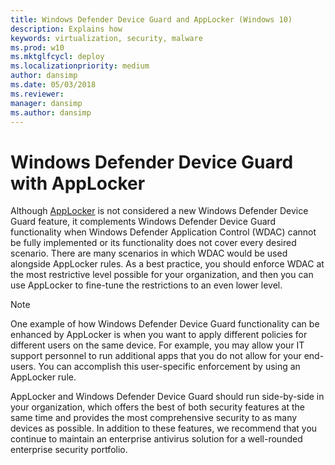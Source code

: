 ```yaml
---
title: Windows Defender Device Guard and AppLocker (Windows 10)
description: Explains how  
keywords: virtualization, security, malware
ms.prod: w10
ms.mktglfcycl: deploy
ms.localizationpriority: medium
author: dansimp
ms.date: 05/03/2018
ms.reviewer: 
manager: dansimp
ms.author: dansimp
---
```


# Windows Defender Device Guard with AppLocker

Although [AppLocker](applocker/applocker-overview.md) is not considered a new Windows Defender Device Guard feature, it complements Windows Defender Device Guard functionality when Windows Defender Application Control (WDAC) cannot be fully implemented or its functionality does not cover every desired scenario. 
There are many scenarios in which WDAC would be used alongside AppLocker rules. 
As a best practice, you should enforce WDAC at the most restrictive level possible for your organization, and then you can use AppLocker to fine-tune the restrictions to an even lower level.

> [!NOTE]
> One example of how Windows Defender Device Guard functionality can be enhanced by AppLocker is when you want to apply different policies for different users on the same device. For example, you may allow your IT support personnel to run additional apps that you do not allow for your end-users. You can accomplish this user-specific enforcement by using an AppLocker rule.

AppLocker and Windows Defender Device Guard should run side-by-side in your organization, which offers the best of both security features at the same time and provides the most comprehensive security to as many devices as possible. 
In addition to these features, we recommend that you continue to maintain an enterprise antivirus solution for a well-rounded enterprise security portfolio.
